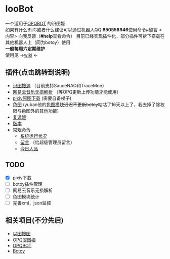 # IooBot
一个适用于[OPQBOT](https://github.com/OPQBOT/OPQ) 的识图姬  
如果有什么BUG或者什么建议可以通过机器人QQ **850558946**使用命令#留言 <内容> 向我反馈（**#help**查看命令）
目前已经实现插件化，部分插件可拆下搭载在其他机器人上（同为botoy）使用  
**一般每周六定期维护**  
使用见  →[wiki](https://github.com/kitUIN/ioobot/wiki) ←
## 插件(点击跳转到说明)  
- [识图搜源](https://github.com/kitUIN/ioobot/wiki/command#识图姬) （目前支持SauceNAO和TraceMoe）
- [网易云音乐无损解析]() （等OPQ更新上传功能才能使用）
- [pixiv原图下载](https://github.com/kitUIN/ioobot/wiki/command#pixiv模块) (需要自备梯子)
- [色图](https://github.com/kitUIN/ioobot/wiki/command#setu模块) (yuban他的[色图模块](https://github.com/yuban10703/OPQ-SetuBot)~~迟迟不更新botoy~~咕咕了16天以上了，我去掉了除权限与色图外的其他功能)
- [复读姬](https://github.com/kitUIN/ioobot/wiki/command#fudu模块)
- [版本](https://github.com/kitUIN/ioobot/wiki/command#版本号)
- [常规命令](https://github.com/kitUIN/ioobot/wiki/command#常规命令)    
    - [系统运行状况](https://github.com/kitUIN/ioobot/wiki/command#常规命令)
    - [留言](https://github.com/kitUIN/ioobot/wiki/command#常规命令) （给超级管理员留言）
    - [今日人品](https://github.com/kitUIN/ioobot/wiki/command#常规命令)

## TODO
- [x] pixiv下载
- [ ] botoy插件管理
- [ ] 网易云音乐无损解析
- [ ] 色图模块统计
- [ ] 完善xml，json监控
## 相关项目(不分先后)
- [以图搜图](https://github.com/kitUIN/PicImageSearch)
- [OPQ涩图姬](https://github.com/yuban10703/OPQ-SetuBot)
- [OPQBOT](https://github.com/OPQBOT/OPQ)
- [Botoy](https://github.com/xiyaowong/botoy/)